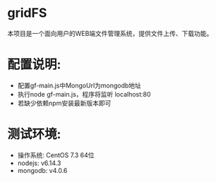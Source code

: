 # gridFS
 本项目是一个面向用户的WEB端文件管理系统，提供文件上传、下载功能。
# 配置说明:
  - 配置gf-main.js中MongoUrl为mongodb地址
  - 执行node gf-main.js，程序将监听 localhost:80
  - 若缺少依赖npm安装最新版本即可
# 测试环境:
  - 操作系统:  CentOS 7.3 64位
  - nodejs: v6.14.3
  - mongodb: v4.0.6
